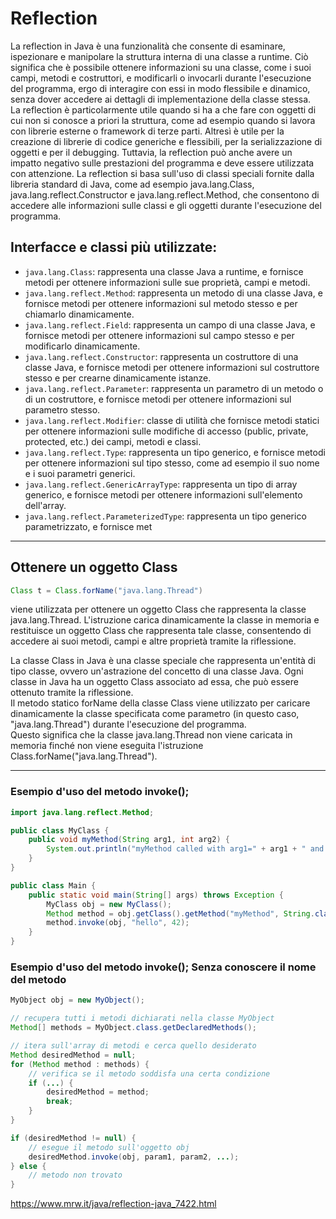 # Reflection

La reflection in Java è una funzionalità che consente di esaminare, ispezionare e manipolare la struttura interna di una classe a runtime. Ciò significa che è possibile ottenere informazioni su una classe, come i suoi campi, metodi e costruttori, e modificarli o invocarli durante l'esecuzione del programma, ergo di interagire con essi in modo flessibile e dinamico, senza dover accedere ai dettagli di implementazione della classe stessa.  
La reflection è particolarmente utile quando si ha a che fare con oggetti di cui non si conosce a priori la struttura, come ad esempio quando si lavora con librerie esterne o framework di terze parti.
Altresì è utile per la creazione di librerie di codice generiche e flessibili, per la serializzazione di oggetti e per il debugging. Tuttavia, la reflection può anche avere un impatto negativo sulle prestazioni del programma e deve essere utilizzata con attenzione.
La reflection si basa sull'uso di classi speciali fornite dalla libreria standard di Java, come ad esempio java.lang.Class, java.lang.reflect.Constructor e java.lang.reflect.Method, che consentono di accedere alle informazioni sulle classi e gli oggetti durante l'esecuzione del programma.

## Interfacce e classi più utilizzate:

- `java.lang.Class`: rappresenta una classe Java a runtime, e fornisce metodi per ottenere informazioni sulle sue proprietà, campi e metodi.
- `java.lang.reflect.Method`: rappresenta un metodo di una classe Java, e fornisce metodi per ottenere informazioni sul metodo stesso e per chiamarlo dinamicamente.
- `java.lang.reflect.Field`: rappresenta un campo di una classe Java, e fornisce metodi per ottenere informazioni sul campo stesso e per modificarlo dinamicamente.
- `java.lang.reflect.Constructor`: rappresenta un costruttore di una classe Java, e fornisce metodi per ottenere informazioni sul costruttore stesso e per crearne dinamicamente istanze.
- `java.lang.reflect.Parameter`: rappresenta un parametro di un metodo o di un costruttore, e fornisce metodi per ottenere informazioni sul parametro stesso.
- `java.lang.reflect.Modifier`: classe di utilità che fornisce metodi statici per ottenere informazioni sulle modifiche di accesso (public, private, protected, etc.) dei campi, metodi e classi.
- `java.lang.reflect.Type`: rappresenta un tipo generico, e fornisce metodi per ottenere informazioni sul tipo stesso, come ad esempio il suo nome e i suoi parametri generici.
- `java.lang.reflect.GenericArrayType`: rappresenta un tipo di array generico, e fornisce metodi per ottenere informazioni sull'elemento dell'array.
- `java.lang.reflect.ParameterizedType`: rappresenta un tipo generico parametrizzato, e fornisce met

---

## Ottenere un oggetto Class

```java
Class t = Class.forName("java.lang.Thread")
```
viene utilizzata per ottenere un oggetto Class che rappresenta la classe java.lang.Thread.
L'istruzione carica dinamicamente la classe in memoria e restituisce un oggetto Class che rappresenta tale classe, consentendo di accedere ai suoi metodi, campi e altre proprietà tramite la riflessione.

La classe Class in Java è una classe speciale che rappresenta un'entità di tipo classe, ovvero un'astrazione del concetto di una classe Java. Ogni classe in Java ha un oggetto Class associato ad essa, che può essere ottenuto tramite la riflessione.  
Il metodo statico forName della classe Class viene utilizzato per caricare dinamicamente la classe specificata come parametro (in questo caso, "java.lang.Thread") durante l'esecuzione del programma.   
Questo significa che la classe java.lang.Thread non viene caricata in memoria finché non viene eseguita l'istruzione Class.forName("java.lang.Thread").


---

### Esempio d'uso del metodo invoke();
```java
import java.lang.reflect.Method;

public class MyClass {
    public void myMethod(String arg1, int arg2) {
        System.out.println("myMethod called with arg1=" + arg1 + " and arg2=" + arg2);
    }
}

public class Main {
    public static void main(String[] args) throws Exception {
        MyClass obj = new MyClass();
        Method method = obj.getClass().getMethod("myMethod", String.class, int.class);
        method.invoke(obj, "hello", 42);
    }
}
```


### Esempio d'uso del metodo invoke(); Senza conoscere il nome del metodo
```java
MyObject obj = new MyObject();

// recupera tutti i metodi dichiarati nella classe MyObject
Method[] methods = MyObject.class.getDeclaredMethods();

// itera sull'array di metodi e cerca quello desiderato
Method desiredMethod = null;
for (Method method : methods) {
    // verifica se il metodo soddisfa una certa condizione
    if (...) {
        desiredMethod = method;
        break;
    }
}

if (desiredMethod != null) {
    // esegue il metodo sull'oggetto obj
    desiredMethod.invoke(obj, param1, param2, ...);
} else {
    // metodo non trovato
}
```

https://www.mrw.it/java/reflection-java_7422.html